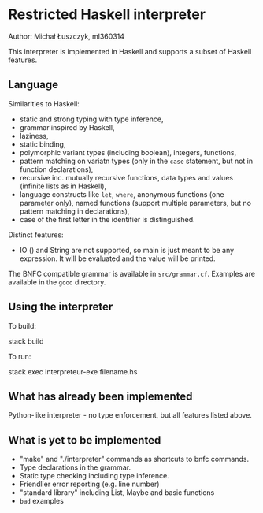Restricted Haskell interpreter
==============================

Author: Michał Łuszczyk, ml360314

This interpreter is implemented in Haskell and supports a subset
of Haskell features.

Language
--------

Similarities to Haskell:

- static and strong typing with type inference,
- grammar inspired by Haskell,
- laziness,
- static binding,
- polymorphic variant types (including boolean), integers, functions,
- pattern matching on variatn types (only in the `case` statement, 
  but not in function declarations),
- recursive inc. mutually recursive functions, data types and values 
  (infinite lists as in Haskell),
- language constructs like `let`, `where`, anonymous functions (one parameter only),
  named functions (support multiple parameters,
  but no pattern matching in declarations),
- case of the first letter in the identifier is distinguished.

Distinct features:
- IO () and String are not supported, so main is just meant to be any expression. 
  It will be evaluated and the value will be printed.

The BNFC compatible grammar is available in `src/grammar.cf`.
Examples are available in the `good` directory.

Using the interpreter
---------------------

To build:

  stack build

To run:

  stack exec interpreteur-exe filename.hs


What has already been implemented
---------------------------------

Python-like interpreter - no type enforcement, but all features listed above.

What is yet to be implemented
-----------------------------

- "make" and "./interpreter" commands as shortcuts to bnfc commands.
- Type declarations in the grammar.
- Static type checking including type inference.
- Friendlier error reporting (e.g. line number)
- "standard library" including List, Maybe and basic functions
- `bad` examples
